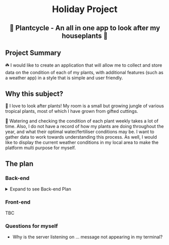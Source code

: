 <h1 align = "center"> Holiday Project </h1>
<h2 align = "center"> 🌱 Plantcycle - An all in one app to look after my houseplants 🌱 </h2>

## Project Summary

☘️ I would like to create an application that will allow me to collect and store data on the condition of each of my plants, with additional features (such as a weather app) in a style that is simple and user friendly.

## Why this subject?

🌲 I love to look after plants! My room is a small but growing jungle of various tropical plants, most of which I have grown from gifted cuttings.

🌿 Watering and checking the condition of each plant weekly takes a lot of time. Also, I do not have a record of how my plants are doing throughout the year, and what their optimal water/fertiliser conditions may be. I want to gather data to work towards understanding this process. As well, I would like to display the current weather conditions in my local area to make the platform multi purpose for myself.

## The plan

### Back-end

<details>
<summary>Expand to see Back-end Plan</summary>
<br>
#### Setting up my file structure, installing dependencies 
- Use an ES6 NPX Generator to create the file structure for my project (https://www.npmjs.com/package/express-generator-esmodules)
  - Check that the import syntax is definitely ES6
  - Create .gitignore file - ignore node_modules
- Instal dependencies: pg, dot/env
- Instal dev dependencies: prettier, eslint
- Create a .prettierrc.json file to start using prettier
- Ensure the type is set to module in package.json
- Create a new cloud-based PostGres database on Heroku
- Link up:
  - Store my Heroku credentials in an env file
    - Hide this env file, use gitignore
  - Create a database folder, containing a config.js and index.js file
  - Use syntax 'process.env' to export values from env file
  - Inside of index file, create a pool referencing these values defined in config
  - Check scripts - change them to include "node -r dotenv/config your_script.js" so they run dot/env

#### Creating new table / populating a table in Heroku database

- Create a JS file with a hardcoded array of 3 plants and their respective values
- Create a scripts folder inside of the database folder
  - Create a createTable file which will create a new SQL table on the Heroku database.
    - Create a script in the package.json that will execute this file
    - Check to see if it works
  - Create a populateTable file which will create a new SQL table on the Heroku database.
    - Create a script in the package.json that will execute this file
    - Check to see if it works

#### Creating models for CRUD requests

- Create a models folder
- Create JS file containing functions for : for selecting data (return all, return by id, return by word close to name)
- Export each function

#### Use the models to make requests to the database

- Import each of the model functions
- Create requests in app.js for: creating (.post), reading (.get), updating (.put) and deleting (.delete)
- Test each request using Postman
</details>

### Front-end

TBC

### Questions for myself

- Why is the server listening on ... message not appearing in my terminal?
